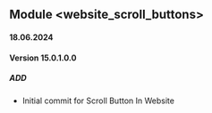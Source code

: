 ## Module <website_scroll_buttons>

#### 18.06.2024
#### Version 15.0.1.0.0
##### ADD
- Initial commit for Scroll Button In Website
